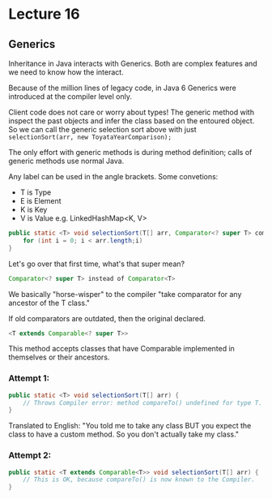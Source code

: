 # Lecture 16

## Generics

Inheritance in Java interacts with Generics. 
Both are complex features and we need to know how the interact.

Because of the million lines of legacy code, in Java 6 Generics were introduced at the compiler level only.

Client code does not care or worry about types!
The generic method with inspect the past objects and infer the class based on the entoured object.
So we can call the generic selection sort above with just `selectionSort(arr, new ToyataYearComparison);`

The only effort with generic methods is during method definition;
calls of generic methods use normal Java.

Any label can be used in the angle brackets. Some convetions:

* T is Type
* E is Element
* K is Key
* V is Value e.g. LinkedHashMap<K, V>

```java
public static <T> void selectionSort(T[] arr, Comparator<? super T> comp) {
	for (int i = 0; i < arr.length;i)
}
```

Let's go over that first time, what's that super mean?

```java
Comparator<? super T> instead of Comparator<T>
```

We basically "horse-wisper" to the compiler "take comparator for any ancestor of the T class."

If old comparators are outdated, then the original declared.

```java
<T extends Comparable<? super T>>
```

This method accepts classes that have Comparable implemented in themselves or their ancestors.

### Attempt 1:

```java
public static <T> void selectionSort(T[] arr) {
	// Throws Compiler error: method compareTo() undefined for type T.
}
```

Translated to English: "You told me to take any class BUT you expect the class to have a custom method. So you don't actually take my class."

### Attempt 2:
```java
public static <T extends Comparable<T>> void selectionSort(T[] arr) {
	// This is OK, because compareTo() is now known to the Compiler.
}
```